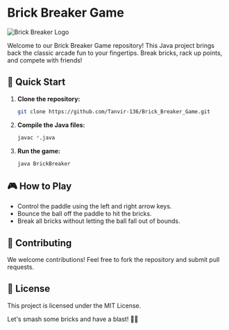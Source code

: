 # Brick Breaker Game

![Brick Breaker Logo](logo.png)

Welcome to our Brick Breaker Game repository! This Java project brings back the classic arcade fun to your fingertips. Break bricks, rack up points, and compete with friends!

## 🚀 Quick Start

1. **Clone the repository:**
   ```bash
   git clone https://github.com/Tanvir-136/Brick_Breaker_Game.git
   ```

2. **Compile the Java files:**
   ```bash
   javac *.java
   ```

3. **Run the game:**
   ```bash
   java BrickBreaker
   ```

## 🎮 How to Play

- Control the paddle using the left and right arrow keys.
- Bounce the ball off the paddle to hit the bricks.
- Break all bricks without letting the ball fall out of bounds.

## 🤝 Contributing

We welcome contributions! Feel free to fork the repository and submit pull requests.

## 📝 License

This project is licensed under the MIT License.

Let's smash some bricks and have a blast! 🧱💥